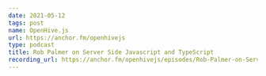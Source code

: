 ```yaml
---
date: 2021-05-12
tags: post
name: OpenHive.js
url: https://anchor.fm/openhivejs
type: podcast
title: Rob Palmer on Server Side Javascript and TypeScript
recording_url: https://anchor.fm/openhivejs/episodes/Rob-Palmer-on-Server-Side-Javascript-and-TypeScript-e12gu0a
---
```

